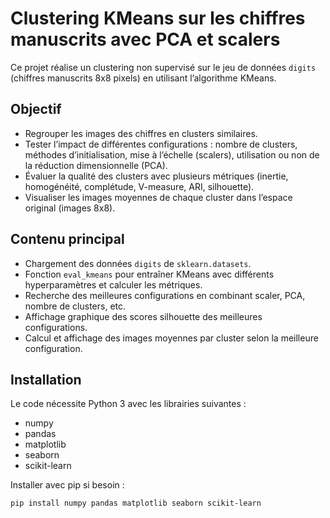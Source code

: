 # Clustering KMeans sur les chiffres manuscrits avec PCA et scalers

Ce projet réalise un clustering non supervisé sur le jeu de données `digits` (chiffres manuscrits 8x8 pixels) en utilisant l’algorithme KMeans. 

## Objectif

- Regrouper les images des chiffres en clusters similaires.
- Tester l’impact de différentes configurations : nombre de clusters, méthodes d’initialisation, mise à l’échelle (scalers), utilisation ou non de la réduction dimensionnelle (PCA).
- Évaluer la qualité des clusters avec plusieurs métriques (inertie, homogénéité, complétude, V-measure, ARI, silhouette).
- Visualiser les images moyennes de chaque cluster dans l’espace original (images 8x8).

## Contenu principal

- Chargement des données `digits` de `sklearn.datasets`.
- Fonction `eval_kmeans` pour entraîner KMeans avec différents hyperparamètres et calculer les métriques.
- Recherche des meilleures configurations en combinant scaler, PCA, nombre de clusters, etc.
- Affichage graphique des scores silhouette des meilleures configurations.
- Calcul et affichage des images moyennes par cluster selon la meilleure configuration.

## Installation

Le code nécessite Python 3 avec les librairies suivantes :

- numpy
- pandas
- matplotlib
- seaborn
- scikit-learn

Installer avec pip si besoin :

```bash
pip install numpy pandas matplotlib seaborn scikit-learn

